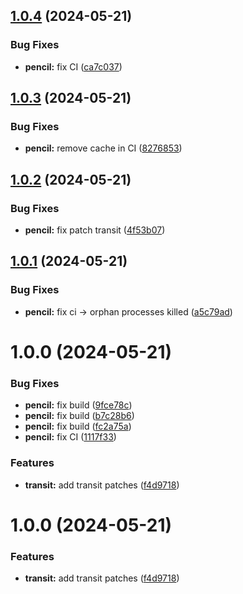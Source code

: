 ## [1.0.4](https://github.com/andronedev/revanced-patches/compare/v1.0.3...v1.0.4) (2024-05-21)


### Bug Fixes

* **pencil:** fix CI ([ca7c037](https://github.com/andronedev/revanced-patches/commit/ca7c037b32d3d29290279eac381d2971901174f5))

## [1.0.3](https://github.com/andronedev/revanced-patches/compare/v1.0.2...v1.0.3) (2024-05-21)


### Bug Fixes

* **pencil:** remove cache in CI ([8276853](https://github.com/andronedev/revanced-patches/commit/8276853e8a9aec322ac8155522de89bfc08013f7))

## [1.0.2](https://github.com/andronedev/revanced-patches/compare/v1.0.1...v1.0.2) (2024-05-21)


### Bug Fixes

* **pencil:** fix patch transit ([4f53b07](https://github.com/andronedev/revanced-patches/commit/4f53b077fb8fa5c4819dd0358db57eb7ad796f9b))

## [1.0.1](https://github.com/andronedev/revanced-patches/compare/v1.0.0...v1.0.1) (2024-05-21)


### Bug Fixes

* **pencil:** fix ci -> orphan processes killed ([a5c79ad](https://github.com/andronedev/revanced-patches/commit/a5c79ad684393e118d290e9e558868f514e392c4))

# 1.0.0 (2024-05-21)


### Bug Fixes

* **pencil:** fix build ([9fce78c](https://github.com/andronedev/revanced-patches/commit/9fce78ca46b661150da2a9855ea4ab7ce1a02c3f))
* **pencil:** fix build ([b7c28b6](https://github.com/andronedev/revanced-patches/commit/b7c28b6ce320cdf27ab686bb5154b81c94e2cadf))
* **pencil:** fix build ([fc2a75a](https://github.com/andronedev/revanced-patches/commit/fc2a75a7c88aba08f4a8424c22880da4509e7937))
* **pencil:** fix CI ([1117f33](https://github.com/andronedev/revanced-patches/commit/1117f33f73fa4bc8cfcb20d7561f7036d51d981c))


### Features

* **transit:** add transit patches ([f4d9718](https://github.com/andronedev/revanced-patches/commit/f4d9718934f754e282d899872a8870da74adfdd0))

# 1.0.0 (2024-05-21)


### Features

* **transit:** add transit patches ([f4d9718](https://github.com/andronedev/revanced-patches/commit/f4d9718934f754e282d899872a8870da74adfdd0))
